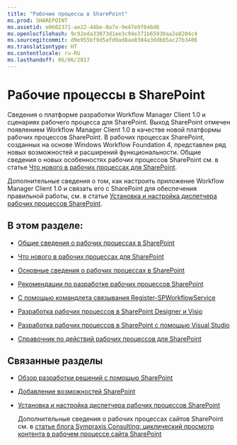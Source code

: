 ```yaml
---
title: "Рабочие процессы в SharePoint"
ms.prod: SHAREPOINT
ms.assetid: e0602371-ae22-44be-8a7e-9e47e9f046d6
ms.openlocfilehash: 9c92eda33073d1ee3c94e371b65938aa2e8204c4
ms.sourcegitcommit: d9e955bf9d5afd9ad8ae8304a3ddb85ac27b3406
ms.translationtype: HT
ms.contentlocale: ru-RU
ms.lasthandoff: 06/06/2017
---
```

# <a name="workflows-in-sharepoint"></a>Рабочие процессы в SharePoint
Сведения о платформе разработки Workflow Manager Client 1.0 и сценариях рабочего процесса для SharePoint. Выход SharePoint отмечен появлением Workflow Manager Client 1.0 в качестве новой платформы рабочих процессов SharePoint. В рабочих процессах SharePoint, созданных на основе Windows Workflow Foundation 4, представлен ряд новых возможностей и расширений функциональности. Общие сведения о новых особенностях рабочих процессов SharePoint см. в статье  [Что нового в рабочих процессах для SharePoint](what-s-new-in-workflows-for-sharepoint).
  
    
    

Дополнительные сведения о том, как настроить приложение Workflow Manager Client 1.0 и связать его с SharePoint для обеспечения правильной работы, см. в статье  [Установка и настройка диспетчера рабочих процессов SharePoint](set-up-and-configure-sharepoint-workflow-manager).
## <a name="in-this-section"></a>В этом разделе:


-  [Общие сведения о рабочих процессах в SharePoint](get-started-with-workflows-in-sharepoint)
    
  
-  [Что нового в рабочих процессах для SharePoint](what-s-new-in-workflows-for-sharepoint)
    
  
-  [Основные сведения о рабочих процессах в SharePoint](sharepoint-workflow-fundamentals)
    
  
-  [Рекомендации по разработке рабочих процессов SharePoint](sharepoint-workflow-development-best-practices)
    
  
-  [С помощью командлета связывания Register-SPWorkflowService](using-the-pairing-cmdlet-register-spworkflowservice)
    
  
-  [Разработка рабочих процессов в SharePoint Designer и Visio](workflow-development-in-sharepoint-designer-and-visio)
    
  
-  [Разработка рабочих процессов в SharePoint с помощью Visual Studio](develop-sharepoint-workflows-using-visual-studio)
    
  
-  [Справочник по действий рабочих процессов для SharePoint](workflow-actions-and-activities-reference-for-sharepoint)
    
  

## <a name="related-sections"></a>Связанные разделы


-  [Обзор разработки решений с помощью SharePoint](sharepoint-development-overview)
    
  
-  [Добавление возможностей SharePoint](add-sharepoint-capabilities)
    
  
-  [Установка и настройка диспетчера рабочих процессов SharePoint](set-up-and-configure-sharepoint-workflow-manager)
    
    Дополнительные сведения о рабочих процессах сайтов SharePoint см. в  [статье блога Sympraxis Consulting: циклический просмотр контента в рабочем процессе сайта SharePoint](http://sympmarc.com/2016/01/14/looping-through-content-in-a-sharepoint-site-workflow-part-1-introduction)
    
  

